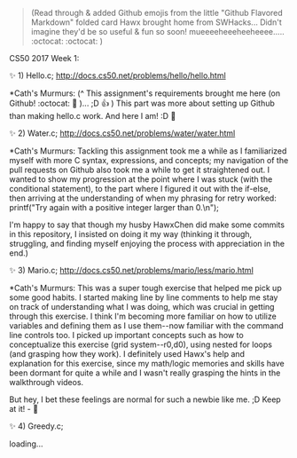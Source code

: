 >(Read through & added Github emojis from the little "Github Flavored Markdown" folded card Hawx brought home from SWHacks...
>Didn't imagine they'd be so useful & fun so soon! mueeeeheeeheeheeee..... :octocat: :octocat: ) 

CS50 2017 Week 1:

:sparkles: 1) Hello.c;
  http://docs.cs50.net/problems/hello/hello.html
  
  *Cath's Murmurs: 
  (^ This assignment's requirements brought me here (on Github! :octocat: :metal: )... ;D :+1: )
  This part was more about setting up Github than making hello.c work.
  And here I am! :D :tada:  
  
:sparkles: 2) Water.c; 
  http://docs.cs50.net/problems/water/water.html
  
  *Cath's Murmurs:
  Tackling this assignment took me a while as I familiarized myself with more C syntax, expressions, and concepts;
  my navigation of the pull requests on Github also took me a while to get it straightened out.
  I wanted to show my progression at the point where I was stuck (with the conditional statement), 
  to the part where I figured it out with the if-else, 
  then arriving at the understanding of when my phrasing for retry worked: 
  printf("Try again with a positive integer larger than 0.\n");
  
  I'm happy to say that though my husby HawxChen did make some commits in this repository, 
  I insisted on doing it my way (thinking it through, struggling, and finding myself enjoying the process with appreciation in the end.)
  
 :sparkles: 3) Mario.c; 
  http://docs.cs50.net/problems/mario/less/mario.html
  
  *Cath's Murmurs: 
  This was a super tough exercise that helped me pick up some good habits. I started making line by line comments to help me stay on track of understanding what I was doing, which was crucial in getting through this exercise. I think I'm becoming more familiar on how to utilize variables and defining them as I use them--now familiar with the command line controls too. I picked up important concepts such as how to conceptualize this exercise (grid system--r0,d0), using nested for loops (and grasping how they work). I definitely used Hawx's help and explanation for this exercise, since my math/logic memories and skills have been dormant for quite a while and I wasn't really grasping the hints in the walkthrough videos.
  
But hey, I bet these feelings are normal for such a newbie like me. ;D Keep at it! - :rocket: 

 :sparkles: 4) Greedy.c; 
 
 loading...
